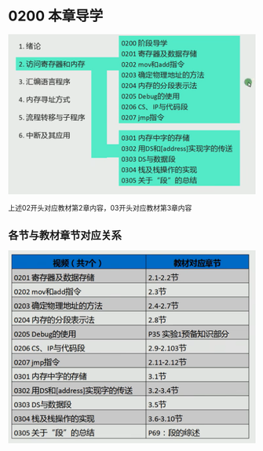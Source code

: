 # 0200 本章导学

![image-20230902224803646](./assets/image-20230902224803646.png)

上述02开头对应教材第2章内容，03开头对应教材第3章内容

## 各节与教材章节对应关系

![image-20230902225018404](./assets/image-20230902225018404.png)